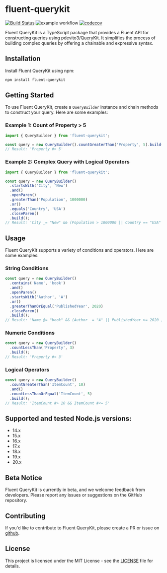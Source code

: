 # fluent-querykit

[![Build Status](https://github.com/CLFPosthumus/fluent-querykit/actions/workflows/codecov.yml/badge.svg?branch=main)](https://github.com/CLFPosthumus/fluent-querykit/actions?query=workflow%3ABuild+branch%3Amain)
![example workflow](https://github.com/CLFPosthumus/fluent-querykit/actions/workflows/codecov.yml/badge.svg?branch=main)
[![codecov](https://codecov.io/gh/CLFPosthumus/fluent-querykit/graph/badge.svg?token=76HGM8YP8L)](https://codecov.io/gh/CLFPosthumus/fluent-querykit)

Fluent QueryKit is a TypeScript package that provides a Fluent API for constructing queries using pdevito3/QueryKit. It simplifies the process of building complex queries by offering a chainable and expressive syntax.

## Installation

Install Fluent QueryKit using npm:

```bash
npm install fluent-querykit
```

## Getting Started

To use Fluent QueryKit, create a `QueryBuilder` instance and chain methods to construct your query. Here are some examples:

### Example 1: Count of Property > 5

```typescript
import { QueryBuilder } from 'fluent-querykit';

const query = new QueryBuilder().countGreaterThan('Property', 5).build();
// Result: 'Property #> 5'
```

### Example 2: Complex Query with Logical Operators

```typescript
import { QueryBuilder } from 'fluent-querykit';

const query = new QueryBuilder()
  .startsWith('City', 'New')
  .and()
  .openParen()
  .greaterThan('Population', 1000000)
  .or()
  .equals('Country', 'USA')
  .closeParen()
  .build();
// Result: 'City _= "New" && (Population > 1000000 || Country == "USA" )'
```

## Usage

Fluent QueryKit supports a variety of conditions and operators. Here are some examples:

### String Conditions

```typescript
const query = new QueryBuilder()
  .contains('Name', 'book')
  .and()
  .openParen()
  .startsWith('Author', 'A')
  .or()
  .greaterThanOrEqual('PublishedYear', 2020)
  .closeParen()
  .build();
// Result: 'Name @= "book" && (Author _= "A" || PublishedYear >= 2020 )'
```

### Numeric Conditions

```typescript
const query = new QueryBuilder()
  .countLessThan('Property', 3)
  .build();
// Result: 'Property #< 3'
```

### Logical Operators

```typescript
const query = new QueryBuilder()
  .countGreaterThan('ItemCount', 10)
  .and()
  .countLessThanOrEqual('ItemCount', 5)
  .build();
// Result: 'ItemCount #> 10 && ItemCount #<= 5'
```

## Supported and tested Node.js versions:
- 14.x
- 15.x
- 16.x
- 17.x
- 18.x
- 19.x
- 20.x
  
## Beta Notice

Fluent QueryKit is currently in beta, and we welcome feedback from developers. Please report any issues or suggestions on the GitHub repository.

## Contributing

If you'd like to contribute to Fluent QueryKit, please create a PR or issue on [github](https://github.com/CLFPosthumus/fluent-querykit). 

## License

This project is licensed under the MIT License - see the [LICENSE](LICENSE) file for details.
